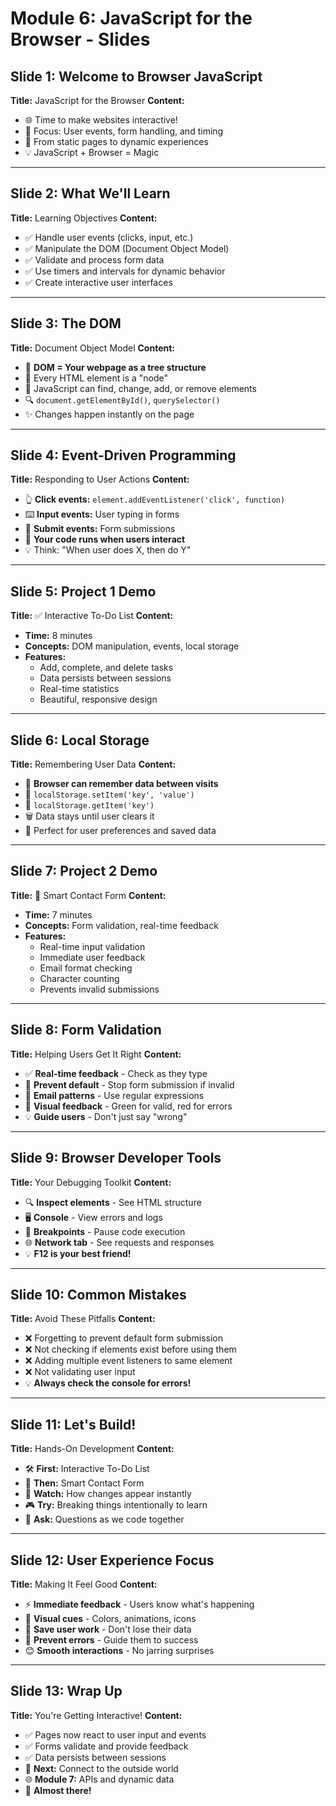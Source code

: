 # Module 6: JavaScript for the Browser - Slides

## Slide 1: Welcome to Browser JavaScript
**Title:** JavaScript for the Browser
**Content:**
- 🌐 Time to make websites interactive!
- 🎯 Focus: User events, form handling, and timing
- 🚀 From static pages to dynamic experiences
- 💡 JavaScript + Browser = Magic

---

## Slide 2: What We'll Learn
**Title:** Learning Objectives
**Content:**
- ✅ Handle user events (clicks, input, etc.)
- ✅ Manipulate the DOM (Document Object Model)
- ✅ Validate and process form data
- ✅ Use timers and intervals for dynamic behavior
- ✅ Create interactive user interfaces

---

## Slide 3: The DOM
**Title:** Document Object Model
**Content:**
- 🌳 **DOM = Your webpage as a tree structure**
- 📄 Every HTML element is a "node"
- 🎯 JavaScript can find, change, add, or remove elements
- 🔍 `document.getElementById()`, `querySelector()`
- ✨ Changes happen instantly on the page

---

## Slide 4: Event-Driven Programming
**Title:** Responding to User Actions
**Content:**
- 👆 **Click events:** `element.addEventListener('click', function)`
- ⌨️ **Input events:** User typing in forms
- 📝 **Submit events:** Form submissions
- 🎯 **Your code runs when users interact**
- 💡 Think: "When user does X, then do Y"

---

## Slide 5: Project 1 Demo
**Title:** ✅ Interactive To-Do List
**Content:**
- **Time:** 8 minutes
- **Concepts:** DOM manipulation, events, local storage
- **Features:**
  - Add, complete, and delete tasks
  - Data persists between sessions
  - Real-time statistics
  - Beautiful, responsive design

---

## Slide 6: Local Storage
**Title:** Remembering User Data
**Content:**
- 💾 **Browser can remember data between visits**
- 🔄 `localStorage.setItem('key', 'value')`
- 📖 `localStorage.getItem('key')`
- 🗑️ Data stays until user clears it
- 🎯 Perfect for user preferences and saved data

---

## Slide 7: Project 2 Demo
**Title:** 📧 Smart Contact Form
**Content:**
- **Time:** 7 minutes
- **Concepts:** Form validation, real-time feedback
- **Features:**
  - Real-time input validation
  - Immediate user feedback
  - Email format checking
  - Character counting
  - Prevents invalid submissions

---

## Slide 8: Form Validation
**Title:** Helping Users Get It Right
**Content:**
- ✅ **Real-time feedback** - Check as they type
- 🚫 **Prevent default** - Stop form submission if invalid
- 📧 **Email patterns** - Use regular expressions
- 🎨 **Visual feedback** - Green for valid, red for errors
- 💡 **Guide users** - Don't just say "wrong"

---

## Slide 9: Browser Developer Tools
**Title:** Your Debugging Toolkit
**Content:**
- 🔍 **Inspect elements** - See HTML structure
- 🖥️ **Console** - View errors and logs
- 🔧 **Breakpoints** - Pause code execution
- 🌐 **Network tab** - See requests and responses
- 💡 **F12 is your best friend!**

---

## Slide 10: Common Mistakes
**Title:** Avoid These Pitfalls
**Content:**
- ❌ Forgetting to prevent default form submission
- ❌ Not checking if elements exist before using them
- ❌ Adding multiple event listeners to same element
- ❌ Not validating user input
- 💡 **Always check the console for errors!**

---

## Slide 11: Let's Build!
**Title:** Hands-On Development
**Content:**
- 🛠️ **First:** Interactive To-Do List
- 📝 **Then:** Smart Contact Form
- 👀 **Watch:** How changes appear instantly
- 🎮 **Try:** Breaking things intentionally to learn
- 💬 **Ask:** Questions as we code together

---

## Slide 12: User Experience Focus
**Title:** Making It Feel Good
**Content:**
- ⚡ **Immediate feedback** - Users know what's happening
- 🎨 **Visual cues** - Colors, animations, icons
- 💾 **Save user work** - Don't lose their data
- 🚫 **Prevent errors** - Guide them to success
- 😊 **Smooth interactions** - No jarring surprises

---

## Slide 13: Wrap Up
**Title:** You're Getting Interactive!
**Content:**
- ✅ Pages now react to user input and events
- ✅ Forms validate and provide feedback
- ✅ Data persists between sessions
- 🎯 **Next:** Connect to the outside world
- 🌐 **Module 7:** APIs and dynamic data
- 🚀 **Almost there!**
